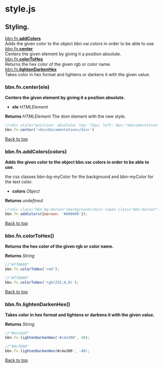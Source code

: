 # style.js

## Styling.

<a name="bbn_top"></a>[bbn.fn.__addColors__](#addColors)  
Adds the given color to the object bbn.var.colors in order to be able to use  
[bbn.fn.__center__](#center)  
Centers the given element by giving it a position absolute.  
[bbn.fn.__colorToHex__](#colorToHex)  
Returns the hex color of the given rgb or color name.  
[bbn.fn.__lightenDarkenHex__](#lightenDarkenHex)  
Takes color in hex format and lightens or darkens it with the given value.  


### <a name="center"></a>bbn.fn.center(ele)

  __Centers the given element by giving it a position absolute.__

  * __ele__ _HTMLElement_ 

  __Returns__ _HTMLElement_ The dom element with the new style.


```javascript
//<div style="position: absolute; top: 73px; left: 0px;">Documentation</div>
bbn.fn.center('<div>Documentation</div>')
```
[Back to top](#bbn_top)  

### <a name="addColors"></a>bbn.fn.addColors(colors)

  __Adds the given color to the object bbn.var.colors in order to be able to use.__

  the css classes bbn-bg-myColor for the background and bbn-myColor for the text color.

  * __colors__ _Object_ 

  __Returns__ _undefined_ 


```javascript
//<div class="bbn-bg-maroon">background</div> <span class="bbn-maroon">text color</span>
bbn.fn.addColors({maroon: '#800000'});
```
[Back to top](#bbn_top)  

### <a name="colorToHex"></a>bbn.fn.colorToHex()

  __Returns the hex color of the given rgb or color name.__


  __Returns__ _String_ 


```javascript
//"#ff0000"
bbn.fn.colorToHex('red');
```



```javascript
//"#ff0000"
bbn.fn.colorToHex('rgb(255,0,0)');
```
[Back to top](#bbn_top)  

### <a name="lightenDarkenHex"></a>bbn.fn.lightenDarkenHex()

  __Takes color in hex format and lightens or darkens it with the given value.__


  __Returns__ _String_ 


```javascript
//"#eccb28"
bbn.fn.lightenDarkenHex('#c4a300', 40);
```



```javascript
//"#9c7b00"
bbn.fn.lightenDarkenHex(#c4a300', -40);
```
[Back to top](#bbn_top)  
